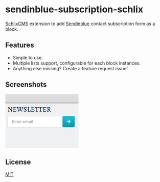 # sendinblue-subscription-schlix

[SchlixCMS](https://www.schlix.com) extension to add [Sendinblue](https://www.sendinblue.com) contact subscription form as a block.

## Features

- Simple to use.
- Multiple lists support, configurable for each block instances.
- Anything else missing? Create a feature request issue!

## Screenshots

![sendinblue block](screenshots/sendinblue%20block.png)

## License

[MIT](http://opensource.org/licenses/MIT)
